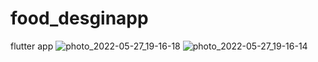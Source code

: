 # food_desginapp
flutter app
![photo_2022-05-27_19-16-18](https://user-images.githubusercontent.com/89811009/170759137-089a9f0a-9747-4f34-a05c-a31948b58a09.jpg)
![photo_2022-05-27_19-16-14](https://user-images.githubusercontent.com/89811009/170759147-548f9b63-95ae-4f40-a64e-f2684d4c2ec0.jpg)
